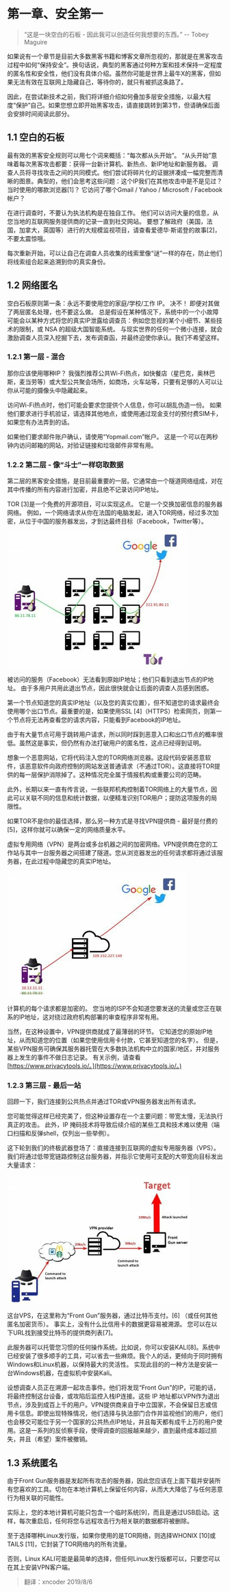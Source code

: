 # 第一章、安全第一

> “这是一块空白的石板 - 因此我可以创造任何我想要的东西。” -- Tobey Maguire

如果说有一个章节是目前大多数黑客书籍和博客文章所忽视的，那就是在黑客攻击过程中如何“保持安全”。换句话说，典型的黑客通过何种方案和技术保持一定程度的匿名性和安全性，他们没有具体介绍。虽然你可能是世界上最牛X的黑客，但如果无法有效在互联网上隐藏自己，等待你的，就只有被抓这条路了。

因此，在尝试新技术之前，我们将详细介绍如何叠加多层安全措施，以最大程度“保护”自己。如果您想立即开始黑客攻击，请直接跳转到第3节，但请确保后面会安排时间阅读此部分。

## 1.1 空白的石板

最有效的黑客安全规则可以用七个词来概括：“每次都从头开始”。 “从头开始”意味着每次黑客攻击都要：获得一台新计算机、新热点、新IP地址和新服务器。 调查人员将寻找攻击之间的共同模式。他们尝试将碎片化的证据拼凑成一幅完整而清晰的图景。典型的，他们会思考这些问题：这个IP我们在其他攻击中是不是见过？ 当时使用的哪款浏览器\[1\]？ 它访问了哪个Gmail / Yahoo / Microsoft / Facebook帐户？

在进行调查时，不要认为执法机构是在独自工作。 他们可以访问大量的信息，从您当地的互联网服务提供商的记录一直到社交网站。 要想了解政府（美国，法国，加拿大，英国等）进行的大规模监视项目，请查看爱德华·斯诺登的故事\[2\]，不要太震惊哦。

每次重新开始，可以让自己在调查人员收集的线索里像“谜”一样的存在，防止他们将线索组合起来追溯到你的真实身份。

## 1.2 网络匿名

空白石板原则第一条：永远不要使用您的家庭/学校/工作 IP。 决不！ 即便对其做了两层匿名处理，也不要这么做。 总是假设在某种情况下，系统中的一个小故障可能会以某种方式将您的真实IP泄露给调查员：例如您忽视的某个小细节、某些技术的限制，或 NSA 的超级大国智能系统。 与现实世界的任何一个微小连接，就会激励调查人员深入挖掘下去，发布调查函，并最终迫使你承认。我们不希望这样。

### 1.2.1 第一层 - 混合

那你应该使用哪种IP？ 我强烈推荐公共Wi-Fi热点，如快餐店（星巴克，奥林巴斯，麦当劳等）或大型公共聚会场所，如商场，火车站等，只要有足够的人可以让你从可能的摄像头中隐藏起来。

访问Wi-Fi热点时，他们可能会要求您提供个人信息，你可以胡乱伪造一份。 如果他们要求进行手机验证，请选择其他地点，或使用通过现金支付的预付费SIM卡， 如果您有办法弄到的话。

如果他们要求邮件账户确认，请使用“Yopmail.com”帐户。 这是一个可以在两秒钟内访问邮箱的网站，对验证链接和垃圾邮件非常有用。

### 1.2.2 第二层 - 像“斗士”一样窃取数据

第二层的黑客安全措施，是目前最重要的一层。它通常由一个隧道网络组成，对在其中传播的所有内容进行加密，并且绝不记录访问IP地址。

TOR \[3\]是一个免费的开源项目，可以实现这点。 它是一个交换加密信息的服务器网络。 例如，一个网络请求从你在法国的电脑发起，进入TOR网络，经过多次加密，从位于中国的服务器发出，才到达最终目标（Facebook，Twitter等）。

![Tor &#x7F51;&#x7EDC;&#x7ED3;&#x6784;](.gitbook/assets/1-1torstructure%20%281%29.jpg)

被访问的服务（Facebook）无法看到原始IP地址；他们只看到退出节点的IP地址。 由于多用户共用此退出节点，因此很快就会让后面的调查人员感到困惑。

第一个节点知道您的真实IP地址（以及您的真实位置），但不知道您的请求最终会使用哪个出口节点。最重要的是，如果使用SSL \[4\]（HTTPS）检索网页，则第一个节点将无法再查看您的请求内容，只能看到Facebook的IP地址。

由于有大量节点可用于跳转用户请求，所以同时踩到恶意入口和出口节点的概率很低。虽然这是事实，但仍然有办法打破用户的匿名性，这点已经得到证明。

想象一个恶意网站，它将代码注入您的TOR网络浏览器。这段代码安装恶意软件，该恶意软件向政府控制的网站发送普通请求（不通过TOR）。这直接将TOR提供的每一层保护消除掉了。这种情况完全属于情报机构或重要公司的范畴。

此外，长期以来一直有传言说，一些联邦机构控制着TOR网络上的大量节点，因此可以关联不同的信息和统计数据，以便精准识别TOR用户；提防这项服务的局限性。

如果TOR不是你的最佳选择，那么另一种方式是寻找VPN提供商 - 最好是付费的\[5\]，这样你就可以确保一定的网络质量水平。

虚拟专用网络（VPN）是两台或多台机器之间的加密网络。VPN提供商在您的工作站与其中一台服务器之间搭建了隧道。您从浏览器发出的任何请求都将通过该服务器，在此过程中隐藏您的真实IP地址。

![&#x53CC;&#x5C42;&#x67B6;&#x6784;](.gitbook/assets/1-2torwithvpnstructure.jpg)

计算机的每个请求都是加密的。 您当地的ISP不会知道您要发送的流量或您正在联系的IP地址，这对绕过政府机构部署的审查程序非常有用。

当然，在这种设置中，VPN提供商就成了最薄弱的环节。 它知道您的原始IP地址，从而知道您的位置（如果您使用信用卡付款，它甚至知道您的名字）。 但是，某些VPN服务可确保其服务器托管在大多数执法机构中立的国家/地区，并对服务器上发生的事件不做日志记录。 有关示例，请查看[https://www.privacytools.io/。](https://www.privacytools.io/。)

### 1.2.3 第三层 - 最后一站

回顾一下，我们连接到公共热点并通过TOR或VPN服务器发出所有请求。

您可能觉得这样已经完美了，但这种设置存在一个主要问题：带宽太慢，无法执行真正的攻击。 此外，IP 掩码技术将导致后续介绍的某些工具和技术难以使用（端口扫描和反弹shell，仅列出一些举例）。

这下轮到我们的终极武器登场了：直接连接到互联网的虚拟专用服务器（VPS）。 我们将通过低带宽链路控制这台服务器，并指示它使用可支配的大带宽向目标发出大量请求：

![&#x6700;&#x7EC8;&#x67B6;&#x6784;&#x56FE;](.gitbook/assets/1-3finalstructure.jpg)

这台VPS，在这里称为“Front Gun”服务器，通过比特币支付。\[6\] （或任何其他匿名加密货币）。 事实上，没有什么比信用卡的数据更容易被溯源。 您可以在以下URL找到接受比特币的提供商列表\[7\]。

此服务器可以托管您习惯的任何操作系统。比如说，你可以安装KALI\[8\]。系统中已经安装了很多顺手的工具，可以省去一些麻烦。我个人的话，更倾向于同时拥有Windows和Linux机器，以保持最大的灵活性。 实现此目的的一种方法是安装一台Windows机器，在虚拟机中安装Kali。

设想调查人员正在溯源一起攻击事件。他们将发现“Front Gun”的IP，可能的话，将最终控制这台设备，或攻陷后监控入栈IP连接。这些 IP 地址都以VPN作为退出节点，涉及到成百上千的用户。VPN提供商来自于中立国家，不会保留日志或信用卡信息。即使出现特殊情况，他们选择与执法部门合作并监视他们的用户，他们也会移交可能位于另一个国家的公共热点IP地址，并且每天都有成千上万的用户使用。这是一系列的反侦察手段，使得调查的回报越来越少，直到最终成本超过损失，并且（希望）案件被撤销。

## 1.3 系统匿名

由于Front Gun服务器是发起所有攻击的服务器，因此您应该在上面下载并安装所有您喜欢的工具。切勿在本地计算机上保留任何内容，从而大大降低了与任何恶意行为相关联的可能性。

实际上，您的本地计算机可能只包含一个临时系统\[9\]，而且是通过USB启动。这样，每次重启后，任何将您与远程攻击行为相关联的数据都将被删除。

至于选择哪种Linux发行版，如果你使用的是TOR网络，则选择WHONIX \[10\]或TAILS \[11\]，它封装了TOR网络内的所有流量。

否则，Linux KALI可能是最简单的选择，但任何Linux发行版都可以，只要您可以在其上安装VPN客户端。

> 翻译：xncoder 2019/8/6


